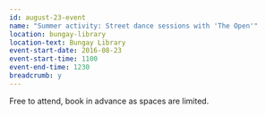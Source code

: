 ```yaml
---
id: august-23-event
name: "Summer activity: Street dance sessions with 'The Open'"
location: bungay-library
location-text: Bungay Library
event-start-date: 2016-08-23
event-start-time: 1100
event-end-time: 1230
breadcrumb: y
---
```

Free to attend, book in advance as spaces are limited.
